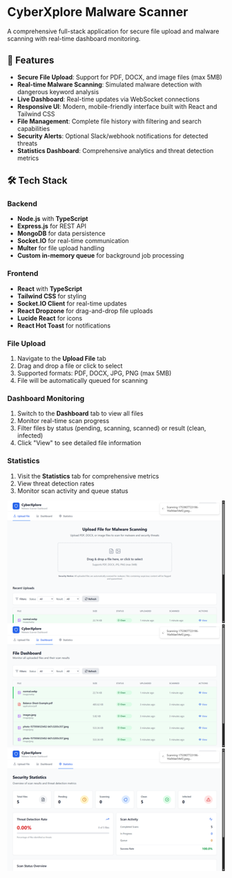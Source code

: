 # CyberXplore Malware Scanner

A comprehensive full-stack application for secure file upload and malware scanning with real-time dashboard monitoring.

## 🚀 Features

- **Secure File Upload**: Support for PDF, DOCX, and image files (max 5MB)
- **Real-time Malware Scanning**: Simulated malware detection with dangerous keyword analysis
- **Live Dashboard**: Real-time updates via WebSocket connections
- **Responsive UI**: Modern, mobile-friendly interface built with React and Tailwind CSS
- **File Management**: Complete file history with filtering and search capabilities
- **Security Alerts**: Optional Slack/webhook notifications for detected threats
- **Statistics Dashboard**: Comprehensive analytics and threat detection metrics

## 🛠 Tech Stack

### Backend
- **Node.js** with **TypeScript**
- **Express.js** for REST API
- **MongoDB** for data persistence
- **Socket.IO** for real-time communication
- **Multer** for file upload handling
- **Custom in-memory queue** for background job processing

### Frontend
- **React** with **TypeScript**
- **Tailwind CSS** for styling
- **Socket.IO Client** for real-time updates
- **React Dropzone** for drag-and-drop file uploads
- **Lucide React** for icons
- **React Hot Toast** for notifications


### File Upload
1. Navigate to the **Upload File** tab
2. Drag and drop a file or click to select
3. Supported formats: PDF, DOCX, JPG, PNG (max 5MB)
4. File will be automatically queued for scanning

### Dashboard Monitoring
1. Switch to the **Dashboard** tab to view all files
2. Monitor real-time scan progress
3. Filter files by status (pending, scanning, scanned) or result (clean, infected)
4. Click "View" to see detailed file information

### Statistics
1. Visit the **Statistics** tab for comprehensive metrics
2. View threat detection rates
3. Monitor scan activity and queue status

![alt text](<Screenshot (1200).png>)
![alt text](<Screenshot (1201).png>)
![alt text](<Screenshot (1202).png>)